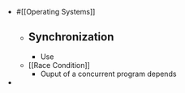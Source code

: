 - #[[Operating Systems]]
	- ## Synchronization
		- Use
	- [[Race Condition]]
		- Ouput of a concurrent program depends
-
